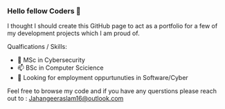 ### Hello fellow Coders 👋

<!--
**jahangeeraslam1/jahangeeraslam1** is a ✨ _special_ ✨ repository because its `README.md` (this file) appears on your GitHub profile.

Here are some ideas to get you started:

- 🔭 I’m currently working on ...
- 🌱 I’m currently learning ...
- 👯 I’m looking to collaborate on ...
- 🤔 I’m looking for help with ...
- 💬 Ask me about ...
- 📫 How to reach me: ...
- 😄 Pronouns: ...
- ⚡ Fun fact: ...
-->
I thought I should create this GitHub page to act as a portfolio for a few of my development projects which I am proud of. 

Qualfications / Skills:
- 🔭 MSc in Cybersecurity
- 📫  BSc in Computer Scicience
- 🤔 Looking for employment oppurtunuties in Software/Cyber

Feel free to browse my code and if you have any querstions please reach out to : Jahangeeraslam16@outlook.com

